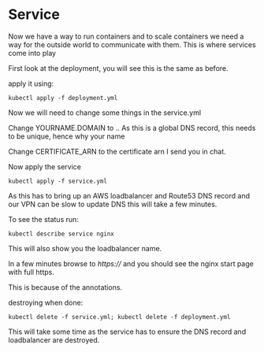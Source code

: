 # Service

Now we have a way to run containers and to scale containers we need a way for the outside world to communicate with them. This is where services come into play

First look at the deployment, you will see this is the same as before.

apply it using:

```
kubectl apply -f deployment.yml
```

Now we will need to change some things in the service.yml

Change YOURNAME.DOMAIN to <yourname>.<the domain i send you in chat>. As this is a global DNS record, this needs to be unique, hence why your name

Change CERTIFICATE_ARN to the certificate arn I send you in chat.

Now apply the service

```
kubectl apply -f service.yml
```

As this has to bring up an AWS loadbalancer and Route53 DNS record and our VPN can be slow to update DNS this will take a few minutes.

To see the status run:

```
kubectl describe service nginx
```

This will also show you the loadbalancer name.

In a few minutes browse to *https://<your domain>* and you should see the nginx start page with full https.

This is because of the annotations.

destroying when done:

```
kubectl delete -f service.yml; kubectl delete -f deployment.yml
```
This will take some time as the service has to ensure the DNS record and loadbalancer are destroyed.